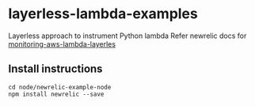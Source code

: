 # layerless-lambda-examples
Layerless approach to instrument Python lambda
Refer newrelic docs for [monitoring-aws-lambda-layerles](https://docs.newrelic.com/docs/serverless-function-monitoring/aws-lambda-monitoring/instrument-lambda-function/enable-serverless-monitoring-aws-lambda-layerless/#node)

## Install instructions

```
cd node/newrelic-example-node
npm install newrelic --save

```